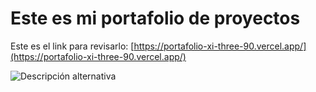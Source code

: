 # Este es mi portafolio de proyectos 
 
 Este es el link para revisarlo: 
[https://portafolio-xi-three-90.vercel.app/](https://portafolio-xi-three-90.vercel.app/)

![Descripción alternativa](video.gif)

 
